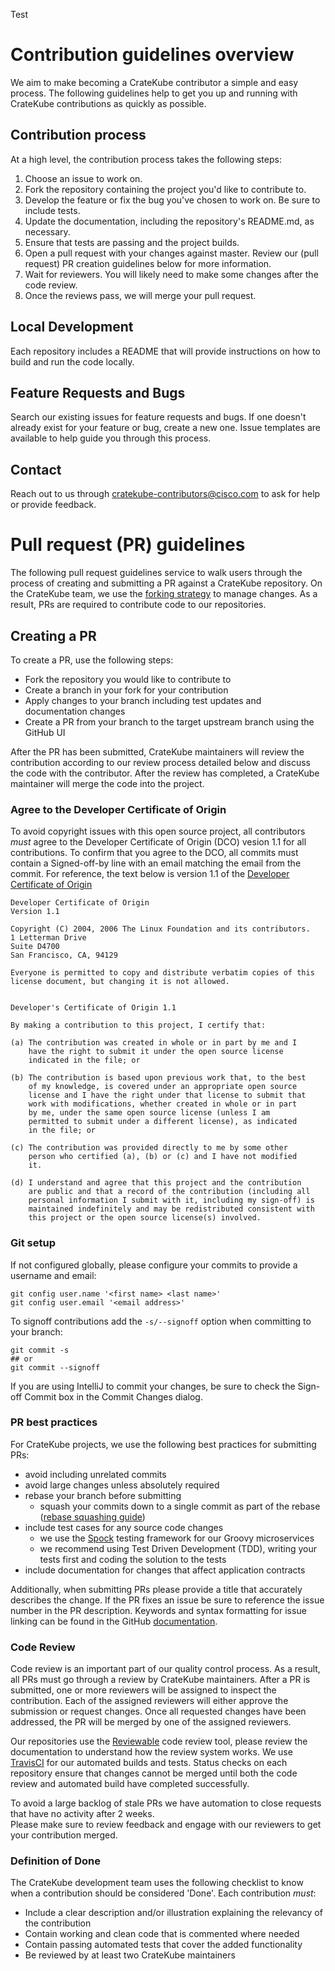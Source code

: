 Test
# Contribution guidelines overview

We aim to make becoming a CrateKube contributor a simple and easy process. The following guidelines help to get you up and running with CrateKube contributions as quickly as possible.

## Contribution process

At a high level, the contribution process takes the following steps:

1. Choose an issue to work on.
2. Fork the repository containing the project you'd like to contribute to.
3. Develop the feature or fix the bug you've chosen to work on. Be sure to include tests.
4. Update the documentation, including the repository's README.md, as necessary.
5. Ensure that tests are passing and the project builds.
6. Open a pull request with your changes against master. Review our (pull request) PR creation guidelines below for more information.
7. Wait for reviewers. You will likely need to make some changes after the code review.
8. Once the reviews pass, we will merge your pull request.

## Local Development

Each repository includes a README that will provide instructions on how to build and run the code locally.

## Feature Requests and Bugs

Search our existing issues for feature requests and bugs. If one doesn't already exist for your feature or bug, create a new one. Issue templates are available to help guide you through this process.

## Contact

Reach out to us through cratekube-contributors@cisco.com to ask for help or provide feedback.


# Pull request (PR) guidelines

The following pull request guidelines service to walk users through the process of creating and submitting a
PR against a CrateKube repository. On the CrateKube team, we use the [forking strategy](https://gist.github.com/Chaser324/ce0505fbed06b947d962)
to manage changes. As a result, PRs are required to contribute code to our repositories.

## Creating a PR
To create a PR, use the following steps:
- Fork the repository you would like to contribute to
- Create a branch in your fork for your contribution
- Apply changes to your branch including test updates and documentation changes
- Create a PR from your branch to the target upstream branch using the GitHub UI

After the PR has been submitted, CrateKube maintainers will review the contribution according to our review process detailed below
and discuss the code with the contributor. After the review has completed, a CrateKube maintainer will merge the code into the project.

### Agree to the Developer Certificate of Origin
To avoid copyright issues with this open source project, all contributors *must* agree to the Developer Certificate of Origin (DCO)
vesion 1.1 for all contributions.  To confirm that you agree to the DCO, all commits must contain a Signed-off-by line with an
email matching the email from the commit.  For reference, the text below is version 1.1 of the
[Developer Certificate of Origin](https://developercertificate.org/)
```
Developer Certificate of Origin
Version 1.1

Copyright (C) 2004, 2006 The Linux Foundation and its contributors.
1 Letterman Drive
Suite D4700
San Francisco, CA, 94129

Everyone is permitted to copy and distribute verbatim copies of this
license document, but changing it is not allowed.


Developer's Certificate of Origin 1.1

By making a contribution to this project, I certify that:

(a) The contribution was created in whole or in part by me and I
    have the right to submit it under the open source license
    indicated in the file; or

(b) The contribution is based upon previous work that, to the best
    of my knowledge, is covered under an appropriate open source
    license and I have the right under that license to submit that
    work with modifications, whether created in whole or in part
    by me, under the same open source license (unless I am
    permitted to submit under a different license), as indicated
    in the file; or

(c) The contribution was provided directly to me by some other
    person who certified (a), (b) or (c) and I have not modified
    it.

(d) I understand and agree that this project and the contribution
    are public and that a record of the contribution (including all
    personal information I submit with it, including my sign-off) is
    maintained indefinitely and may be redistributed consistent with
    this project or the open source license(s) involved.
```

### Git setup
If not configured globally, please configure your commits to provide a username and email:
```
git config user.name '<first name> <last name>'
git config user.email '<email address>'
```

To signoff contributions add the `-s/--signoff` option when committing to your branch:
```
git commit -s
## or
git commit --signoff
```

If you are using IntelliJ to commit your changes, be sure to check the Sign-off Commit box in the Commit Changes dialog. 

### PR best practices
For CrateKube projects, we use the following best practices for submitting PRs:
- avoid including unrelated commits
- avoid large changes unless absolutely required
- rebase your branch before submitting
    - squash your commits down to a single commit as part of the rebase ([rebase squashing guide](https://medium.com/@slamflipstrom/a-beginners-guide-to-squashing-commits-with-git-rebase-8185cf6e62ec))
- include test cases for any source code changes
  - we use the [Spock](http://spockframework.org/spock/docs/1.3/index.html) testing framework for our Groovy microservices
  - we recommend using Test Driven Development (TDD), writing your tests first and coding the solution to the tests
- include documentation for changes that affect application contracts

Additionally, when submitting PRs please provide a title that accurately describes the change. If the PR fixes an issue be sure
to reference the issue number in the PR description. Keywords and syntax formatting for issue linking can be found
in the GitHub [documentation](https://help.github.com/en/github/managing-your-work-on-github/linking-a-pull-request-to-an-issue#linking-a-pull-request-to-an-issue-using-a-keyword).

### Code Review
Code review is an important part of our quality control process. As a result, all PRs must go through a review by CrateKube
maintainers. After a PR is submitted, one or more reviewers will be assigned to inspect the contribution. Each of the assigned
reviewers will either approve the submission or request changes. Once all requested changes have been addressed, the PR will
be merged by one of the assigned reviewers.

Our repositories use the [Reviewable](https://docs.reviewable.io/) code review tool, please review the documentation
to understand how the review system works.  We use [TravisCI](https://travis-ci.com/) for our automated builds and tests.
Status checks on each repository ensure that changes cannot be merged until both the code review and automated build have
completed successfully.

To avoid a large backlog of stale PRs we have automation to close requests that have no activity after 2 weeks.  
Please make sure to review feedback and engage with our reviewers to get your contribution merged.

### Definition of Done
The CrateKube development team uses the following checklist to know when a contribution should be considered 'Done'. Each contribution *must*:
- Include a clear description and/or illustration explaining the relevancy of the contribution
- Contain working and clean code that is commented where needed
- Contain passing automated tests that cover the added functionality
- Be reviewed by at least two CrateKube maintainers
